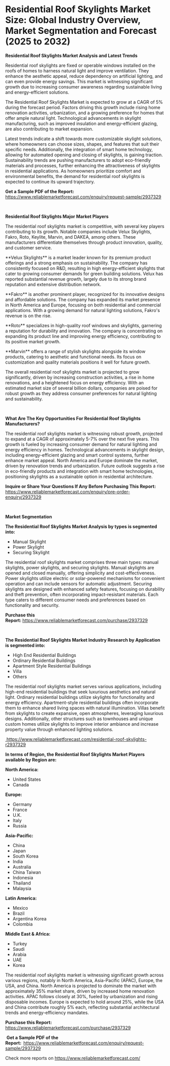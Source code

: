 <p><h1>Residential Roof Skylights Market Size: Global Industry Overview, Market Segmentation and Forecast (2025 to 2032)</h1></p><p><strong>Residential Roof Skylights Market Analysis and Latest Trends</strong></p>
<p><p>Residential roof skylights are fixed or operable windows installed on the roofs of homes to harness natural light and improve ventilation. They enhance the aesthetic appeal, reduce dependency on artificial lighting, and can even provide energy savings. This market is witnessing significant growth due to increasing consumer awareness regarding sustainable living and energy-efficient solutions.</p><p>The Residential Roof Skylights Market is expected to grow at a CAGR of 5% during the forecast period. Factors driving this growth include rising home renovation activities, urbanization, and a growing preference for homes that offer ample natural light. Technological advancements in skylight manufacturing, such as improved insulation and energy-efficient glazing, are also contributing to market expansion.</p><p>Latest trends indicate a shift towards more customizable skylight solutions, where homeowners can choose sizes, shapes, and features that suit their specific needs. Additionally, the integration of smart home technology, allowing for automated opening and closing of skylights, is gaining traction. Sustainability trends are pushing manufacturers to adopt eco-friendly materials and processes, further enhancing the attractiveness of skylights in residential applications. As homeowners prioritize comfort and environmental benefits, the demand for residential roof skylights is expected to continue its upward trajectory.</p></p>
<p><strong>Get a Sample PDF of the Report:&nbsp;</strong> <a href="https://www.reliablemarketforecast.com/enquiry/request-sample/2937329?utm_campaign=2890&utm_medium=2&utm_source=Github&utm_content=ia&utm_term=14032025&utm_id=residential-roof-skylights">https://www.reliablemarketforecast.com/enquiry/request-sample/2937329</a></p>
<p>&nbsp;</p>
<p><strong>Residential Roof Skylights Major Market Players</strong></p>
<p><p>The residential roof skylights market is competitive, with several key players contributing to its growth. Notable companies include Velux Skylights, Fakro, Roto, Keylite, Marvin, and DAKEA, among others. These manufacturers differentiate themselves through product innovation, quality, and customer service.</p><p>**Velux Skylights** is a market leader known for its premium product offerings and a strong emphasis on sustainability. The company has consistently focused on R&D, resulting in high energy-efficient skylights that cater to growing consumer demands for green building solutions. Velux has reported substantial revenue growth, largely due to its strong brand reputation and extensive distribution network.</p><p>**Fakro** is another prominent player, recognized for its innovative designs and affordable solutions. The company has expanded its market presence in North America and Europe, focusing on both residential and commercial applications. With a growing demand for natural lighting solutions, Fakro's revenue is on the rise.</p><p>**Roto** specializes in high-quality roof windows and skylights, garnering a reputation for durability and innovation. The company is concentrating on expanding its product line and improving energy efficiency, contributing to its positive market growth.</p><p>**Marvin** offers a range of stylish skylights alongside its window products, catering to aesthetic and functional needs. Its focus on customization and quality materials positions it well for future growth.</p><p>The overall residential roof skylights market is projected to grow significantly, driven by increasing construction activities, a rise in home renovations, and a heightened focus on energy efficiency. With an estimated market size of several billion dollars, companies are poised for robust growth as they address consumer preferences for natural lighting and sustainability.</p></p>
<p>&nbsp;</p>
<p><strong>What Are The Key Opportunities For Residential Roof Skylights Manufacturers?</strong></p>
<p><p>The residential roof skylights market is witnessing robust growth, projected to expand at a CAGR of approximately 5-7% over the next five years. This growth is fueled by increasing consumer demand for natural lighting and energy efficiency in homes. Technological advancements in skylight design, including energy-efficient glazing and smart control systems, further enhance market appeal. North America and Europe dominate the market, driven by renovation trends and urbanization. Future outlook suggests a rise in eco-friendly products and integration with smart home technologies, positioning skylights as a sustainable option in residential architecture.</p></p>
<p><strong>Inquire or Share Your Questions If Any Before Purchasing This Report:</strong> <a href="https://www.reliablemarketforecast.com/enquiry/pre-order-enquiry/2937329?utm_campaign=2890&utm_medium=2&utm_source=Github&utm_content=ia&utm_term=14032025&utm_id=residential-roof-skylights">https://www.reliablemarketforecast.com/enquiry/pre-order-enquiry/2937329</a></p>
<p>&nbsp;</p>
<p><strong>Market Segmentation</strong></p>
<p><strong>The Residential Roof Skylights Market Analysis by types is segmented into:</strong></p>
<p><ul><li>Manual Skylight</li><li>Power Skylight</li><li>Securing Skylight</li></ul></p>
<p><p>The residential roof skylights market comprises three main types: manual skylights, power skylights, and securing skylights. Manual skylights are opened and closed manually, offering simplicity and cost-effectiveness. Power skylights utilize electric or solar-powered mechanisms for convenient operation and can include sensors for automatic adjustment. Securing skylights are designed with enhanced safety features, focusing on durability and theft prevention, often incorporating impact-resistant materials. Each type caters to different consumer needs and preferences based on functionality and security.</p></p>
<p><strong>Purchase this Report:&nbsp;</strong><a href="https://www.reliablemarketforecast.com/purchase/2937329?utm_campaign=2890&utm_medium=2&utm_source=Github&utm_content=ia&utm_term=14032025&utm_id=residential-roof-skylights">https://www.reliablemarketforecast.com/purchase/2937329</a></p>
<p>&nbsp;</p>
<p><strong>The Residential Roof Skylights Market Industry Research by Application is segmented into:</strong></p>
<p><ul><li>High End Residential Buildings</li><li>Ordinary Residential Buildings</li><li>Apartment Style Residential Buildings</li><li>Villa</li><li>Others</li></ul></p>
<p><p>The residential roof skylights market serves various applications, including high-end residential buildings that seek luxurious aesthetics and natural light. Ordinary residential buildings utilize skylights for functionality and energy efficiency. Apartment-style residential buildings often incorporate them to enhance shared living spaces with natural illumination. Villas benefit from skylights to create expansive, open atmospheres, leveraging luxurious designs. Additionally, other structures such as townhouses and unique custom homes utilize skylights to improve interior ambiance and increase property value through enhanced lighting solutions.</p></p>
<p><a href="https://www.reliablemarketforecast.com/residential-roof-skylights-r2937329?utm_campaign=2890&utm_medium=2&utm_source=Github&utm_content=ia&utm_term=14032025&utm_id=residential-roof-skylights">&nbsp;https://www.reliablemarketforecast.com/residential-roof-skylights-r2937329</a></p>
<p><strong>In terms of Region, the Residential Roof Skylights Market Players available by Region are:</strong></p>
<p>
    <p> <strong> North America: </strong>
        <ul>
            <li>United States</li>
            <li>Canada</li>
        </ul>
        </p> 
    <p> <strong> Europe: </strong>
        <ul>
            <li>Germany</li>
            <li>France</li>
            <li>U.K.</li>
            <li>Italy</li>
            <li>Russia</li>
        </ul>
        </p> 
    <p> <strong> Asia-Pacific: </strong>
        <ul>
            <li>China</li>
            <li>Japan</li>
            <li>South Korea</li>
            <li>India</li>
            <li>Australia</li>
            <li>China Taiwan</li>
            <li>Indonesia</li>
            <li>Thailand</li>
            <li>Malaysia</li>
        </ul>
        </p> 
    <p> <strong> Latin America: </strong>
        <ul>
            <li>Mexico</li>
            <li>Brazil</li>
            <li>Argentina Korea</li>
            <li>Colombia</li>
        </ul>
        </p> 
    <p> <strong> Middle East & Africa: </strong>
        <ul>
            <li>Turkey</li>
            <li>Saudi</li>
            <li>Arabia</li>
            <li>UAE</li>
            <li>Korea</li>
        </ul>
    </p>
    </p>
<p><p>The residential roof skylights market is witnessing significant growth across various regions, notably in North America, Asia-Pacific (APAC), Europe, the USA, and China. North America is projected to dominate the market with approximately 35% market share, driven by increased home renovation activities. APAC follows closely at 30%, fueled by urbanization and rising disposable incomes. Europe is expected to hold around 25%, while the USA and China contribute roughly 5% each, reflecting substantial architectural trends and energy-efficiency mandates.</p></p>
<p><strong>Purchase this Report: </strong><a href="https://www.reliablemarketforecast.com/purchase/2937329?utm_campaign=2890&utm_medium=2&utm_source=Github&utm_content=ia&utm_term=14032025&utm_id=residential-roof-skylights">https://www.reliablemarketforecast.com/purchase/2937329</a></p>
<p>&nbsp;<strong>Get a Sample PDF of the Report:&nbsp;&nbsp;</strong><a href="https://www.reliablemarketforecast.com/enquiry/request-sample/2937329?utm_campaign=2890&utm_medium=2&utm_source=Github&utm_content=ia&utm_term=14032025&utm_id=residential-roof-skylights">https://www.reliablemarketforecast.com/enquiry/request-sample/2937329</a></p>
<p><strong></strong></p>
<p>Check more reports on <a href="https://www.reliablemarketforecast.com/?utm_campaign=2890&utm_medium=2&utm_source=Github&utm_content=ia&utm_term=14032025&utm_id=residential-roof-skylights">https://www.reliablemarketforecast.com/</a></p>